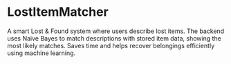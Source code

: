 # LostItemMatcher
A smart Lost &amp; Found system where users describe lost items. The backend uses Naïve Bayes to match descriptions with stored item data, showing the most likely matches. Saves time and helps recover belongings efficiently using machine learning.
